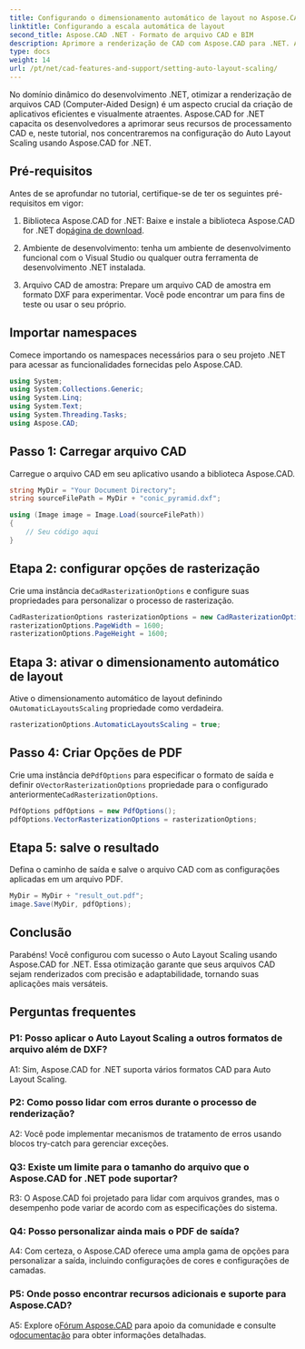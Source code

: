 ```yaml
---
title: Configurando o dimensionamento automático de layout no Aspose.CAD para .NET
linktitle: Configurando a escala automática de layout
second_title: Aspose.CAD .NET - Formato de arquivo CAD e BIM
description: Aprimore a renderização de CAD com Aspose.CAD para .NET. Aprenda a configurar o Auto Layout Scaling para renderização de arquivos precisa e adaptável.
type: docs
weight: 14
url: /pt/net/cad-features-and-support/setting-auto-layout-scaling/
---
```

No domínio dinâmico do desenvolvimento .NET, otimizar a renderização de arquivos CAD (Computer-Aided Design) é um aspecto crucial da criação de aplicativos eficientes e visualmente atraentes. Aspose.CAD for .NET capacita os desenvolvedores a aprimorar seus recursos de processamento CAD e, neste tutorial, nos concentraremos na configuração do Auto Layout Scaling usando Aspose.CAD for .NET.

## Pré-requisitos

Antes de se aprofundar no tutorial, certifique-se de ter os seguintes pré-requisitos em vigor:

1.  Biblioteca Aspose.CAD for .NET: Baixe e instale a biblioteca Aspose.CAD for .NET do[página de download](https://releases.aspose.com/cad/net/).

2. Ambiente de desenvolvimento: tenha um ambiente de desenvolvimento funcional com o Visual Studio ou qualquer outra ferramenta de desenvolvimento .NET instalada.

3. Arquivo CAD de amostra: Prepare um arquivo CAD de amostra em formato DXF para experimentar. Você pode encontrar um para fins de teste ou usar o seu próprio.

## Importar namespaces

Comece importando os namespaces necessários para o seu projeto .NET para acessar as funcionalidades fornecidas pelo Aspose.CAD.

```csharp
using System;
using System.Collections.Generic;
using System.Linq;
using System.Text;
using System.Threading.Tasks;
using Aspose.CAD;
```

## Passo 1: Carregar arquivo CAD

Carregue o arquivo CAD em seu aplicativo usando a biblioteca Aspose.CAD.

```csharp
string MyDir = "Your Document Directory";
string sourceFilePath = MyDir + "conic_pyramid.dxf";

using (Image image = Image.Load(sourceFilePath))
{
    // Seu código aqui
}
```

## Etapa 2: configurar opções de rasterização

 Crie uma instância de`CadRasterizationOptions` e configure suas propriedades para personalizar o processo de rasterização.

```csharp
CadRasterizationOptions rasterizationOptions = new CadRasterizationOptions();
rasterizationOptions.PageWidth = 1600;
rasterizationOptions.PageHeight = 1600;
```

## Etapa 3: ativar o dimensionamento automático de layout

 Ative o dimensionamento automático de layout definindo o`AutomaticLayoutsScaling` propriedade como verdadeira.

```csharp
rasterizationOptions.AutomaticLayoutsScaling = true;
```

## Passo 4: Criar Opções de PDF

 Crie uma instância de`PdfOptions` para especificar o formato de saída e definir o`VectorRasterizationOptions` propriedade para o configurado anteriormente`CadRasterizationOptions`.

```csharp
PdfOptions pdfOptions = new PdfOptions();
pdfOptions.VectorRasterizationOptions = rasterizationOptions;
```

## Etapa 5: salve o resultado

Defina o caminho de saída e salve o arquivo CAD com as configurações aplicadas em um arquivo PDF.

```csharp
MyDir = MyDir + "result_out.pdf";
image.Save(MyDir, pdfOptions);
```

## Conclusão

Parabéns! Você configurou com sucesso o Auto Layout Scaling usando Aspose.CAD for .NET. Essa otimização garante que seus arquivos CAD sejam renderizados com precisão e adaptabilidade, tornando suas aplicações mais versáteis.

## Perguntas frequentes

### P1: Posso aplicar o Auto Layout Scaling a outros formatos de arquivo além de DXF?

A1: Sim, Aspose.CAD for .NET suporta vários formatos CAD para Auto Layout Scaling.

### P2: Como posso lidar com erros durante o processo de renderização?

A2: Você pode implementar mecanismos de tratamento de erros usando blocos try-catch para gerenciar exceções.

### Q3: Existe um limite para o tamanho do arquivo que o Aspose.CAD for .NET pode suportar?

R3: O Aspose.CAD foi projetado para lidar com arquivos grandes, mas o desempenho pode variar de acordo com as especificações do sistema.

### Q4: Posso personalizar ainda mais o PDF de saída?

A4: Com certeza, o Aspose.CAD oferece uma ampla gama de opções para personalizar a saída, incluindo configurações de cores e configurações de camadas.

### P5: Onde posso encontrar recursos adicionais e suporte para Aspose.CAD?

 A5: Explore o[Fórum Aspose.CAD](https://forum.aspose.com/c/cad/19) para apoio da comunidade e consulte o[documentação](https://reference.aspose.com/cad/net/) para obter informações detalhadas.